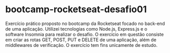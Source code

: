 # bootcamp-rocketseat-desafio01

Exercício prático proposto no bootcamp da Rocketseat focado no back-end de uma aplicação. Utilizei tecnologias como Node.js, Express.js e o
software Insomnia para realizar o desafio. O exercício em questão consiste em criar as rotas GET, POST, PUT e DELETE de uma aplicação, 
além de middlewares de verificação. O exercício tem fins unicamente de estudo.
